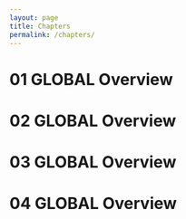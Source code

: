 ```yaml
---
layout: page
title: Chapters
permalink: /chapters/
---
```


# 01 GLOBAL Overview

# 02 GLOBAL Overview

# 03 GLOBAL Overview

# 04 GLOBAL Overview